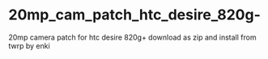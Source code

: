 # 20mp_cam_patch_htc_desire_820g-
20mp camera patch for htc desire 820g+
download as zip and install from twrp 
by enki
